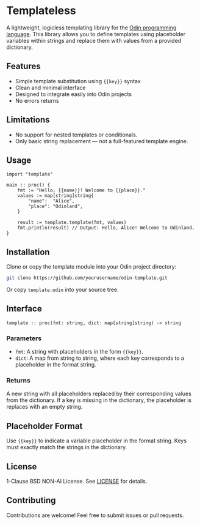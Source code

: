 # Templateless

A lightweight, logicless templating library for the 
[Odin programming language](https://odin-lang.org/).  This library allows you to
define templates using placeholder variables within strings and replace them 
with values from a provided dictionary.

## Features
- Simple template substitution using `{{key}}` syntax
- Clean and minimal interface
- Designed to integrate easily into Odin projects
- No errors returns

## Limitations

- No support for nested templates or conditionals.
- Only basic string replacement — not a full-featured template engine.

## Usage

```odin
import "template"

main :: proc() {
    fmt := "Hello, {{name}}! Welcome to {{place}}."
    values := map[string]string{
        "name":  "Alice",
        "place": "Odinland",
    }

    result := template.template(fmt, values)
    fmt.println(result) // Output: Hello, Alice! Welcome to Odinland.
}
```

## Installation
Clone or copy the template module into your Odin project directory:

```bash
git clone https://github.com/yourusername/odin-template.git
````

Or copy `template.odin` into your source tree.

## Interface

```odin
template :: proc(fmt: string, dict: map[string]string) -> string
```

### Parameters

* `fmt`: A string with placeholders in the form `{{key}}`.
* `dict`: A map from string to string, where each key corresponds to a placeholder in the format string.

### Returns

A new string with all placeholders replaced by their corresponding values from 
the dictionary. If a key is missing in the dictionary, the placeholder is 
replaces with an empty string.

## Placeholder Format

Use `{{key}}` to indicate a variable placeholder in the format string. 
Keys must exactly match the strings in the dictionary.

## License

1-Clause BSD NON-AI License. See [LICENSE](./LICENSE) for details.

## Contributing

Contributions are welcome! Feel free to submit issues or pull requests.
